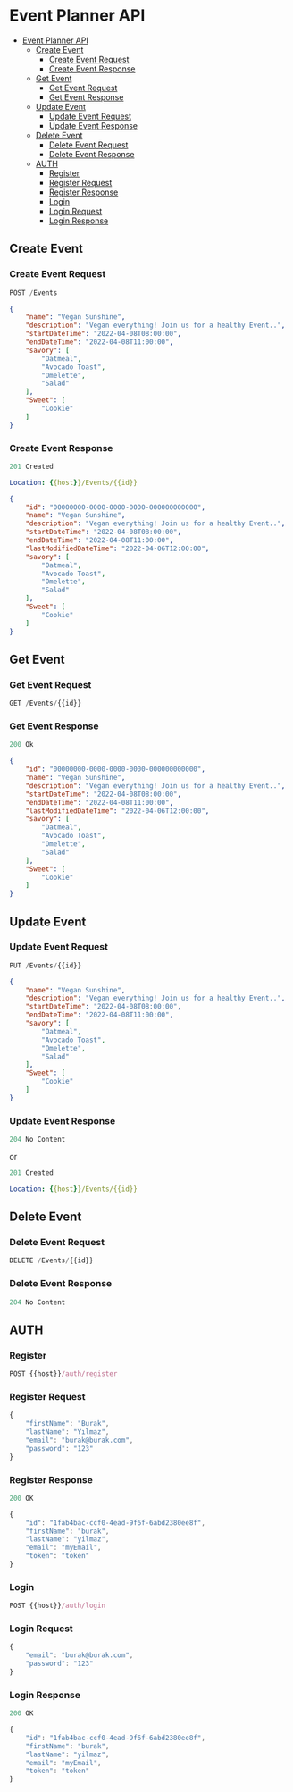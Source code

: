 # Event Planner API

- [Event Planner API](#event-planner-api)
  - [Create Event](#create-event)
    - [Create Event Request](#create-event-request)
    - [Create Event Response](#create-event-response)
  - [Get Event](#get-event)
    - [Get Event Request](#get-event-request)
    - [Get Event Response](#get-event-response)
  - [Update Event](#update-event)
    - [Update Event Request](#update-event-request)
    - [Update Event Response](#update-event-response)
  - [Delete Event](#delete-event)
    - [Delete Event Request](#delete-event-request)
    - [Delete Event Response](#delete-event-response)
  - [AUTH](#auth)
    - [Register](#register)
    - [Register Request](#register-request)
    - [Register Response](#register-response)
    - [Login](#login)
    - [Login Request](#login-request)
    - [Login Response](#login-response)

## Create Event

### Create Event Request

```js
POST /Events
```

```json
{
    "name": "Vegan Sunshine",
    "description": "Vegan everything! Join us for a healthy Event..",
    "startDateTime": "2022-04-08T08:00:00",
    "endDateTime": "2022-04-08T11:00:00",
    "savory": [
        "Oatmeal",
        "Avocado Toast",
        "Omelette",
        "Salad"
    ],
    "Sweet": [
        "Cookie"
    ]
}
```

### Create Event Response

```js
201 Created
```

```yml
Location: {{host}}/Events/{{id}}
```

```json
{
    "id": "00000000-0000-0000-0000-000000000000",
    "name": "Vegan Sunshine",
    "description": "Vegan everything! Join us for a healthy Event..",
    "startDateTime": "2022-04-08T08:00:00",
    "endDateTime": "2022-04-08T11:00:00",
    "lastModifiedDateTime": "2022-04-06T12:00:00",
    "savory": [
        "Oatmeal",
        "Avocado Toast",
        "Omelette",
        "Salad"
    ],
    "Sweet": [
        "Cookie"
    ]
}
```

## Get Event

### Get Event Request

```js
GET /Events/{{id}}
```

### Get Event Response

```js
200 Ok
```

```json
{
    "id": "00000000-0000-0000-0000-000000000000",
    "name": "Vegan Sunshine",
    "description": "Vegan everything! Join us for a healthy Event..",
    "startDateTime": "2022-04-08T08:00:00",
    "endDateTime": "2022-04-08T11:00:00",
    "lastModifiedDateTime": "2022-04-06T12:00:00",
    "savory": [
        "Oatmeal",
        "Avocado Toast",
        "Omelette",
        "Salad"
    ],
    "Sweet": [
        "Cookie"
    ]
}
```

## Update Event

### Update Event Request

```js
PUT /Events/{{id}}
```

```json
{
    "name": "Vegan Sunshine",
    "description": "Vegan everything! Join us for a healthy Event..",
    "startDateTime": "2022-04-08T08:00:00",
    "endDateTime": "2022-04-08T11:00:00",
    "savory": [
        "Oatmeal",
        "Avocado Toast",
        "Omelette",
        "Salad"
    ],
    "Sweet": [
        "Cookie"
    ]
}
```

### Update Event Response

```js
204 No Content
```

or

```js
201 Created
```

```yml
Location: {{host}}/Events/{{id}}
```

## Delete Event

### Delete Event Request

```js
DELETE /Events/{{id}}
```

### Delete Event Response

```js
204 No Content
```
## AUTH
### Register

```js
POST {{host}}/auth/register
```

### Register Request

```js
{
    "firstName": "Burak",
    "lastName": "Yılmaz",
    "email": "burak@burak.com",
    "password": "123"
}
```

### Register Response
```js
200 OK
```
```js
{
    "id": "1fab4bac-ccf0-4ead-9f6f-6abd2380ee8f",
    "firstName": "burak",
    "lastName": "yilmaz",
    "email": "myEmail",
    "token": "token"
}
```

### Login

```js
POST {{host}}/auth/login
```

### Login Request

```js
{
    "email": "burak@burak.com",
    "password": "123"
}
```

### Login Response
```js
200 OK
```
```js
{
    "id": "1fab4bac-ccf0-4ead-9f6f-6abd2380ee8f",
    "firstName": "burak",
    "lastName": "yilmaz",
    "email": "myEmail",
    "token": "token"
}
```